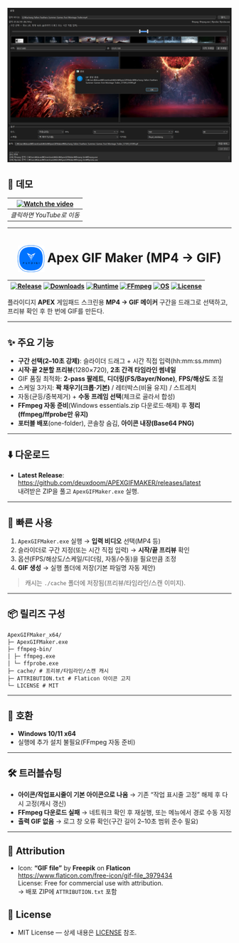 <p align="center">
  <img src="main.png" alt="ApexGIFMaker 메인 UI" width="720">
</p>

## 🎥 데모

| [![Watch the video](https://img.youtube.com/vi/-bZaF1CrjNI/maxresdefault.jpg)](https://youtu.be/-bZaF1CrjNI "Apex GIF Maker Demo") |
|:--:|
| *클릭하면 YouTube로 이동* |

---

<h1 align=center>
  <img src="./logo.png" alt="APEX GIF MAKER Logo" width="60" style="vertical-align: middle;">
  Apex GIF Maker (MP4 → GIF)
</h1>

| [![Release](https://img.shields.io/github/v/release/deuxdoom/APEXGIFMAKER?display_name=tag&sort=semver)](https://github.com/deuxdoom/APEXGIFMAKER/releases/latest) [![Downloads](https://img.shields.io/github/downloads/deuxdoom/APEXGIFMAKER/total?color=2ea44f)](https://github.com/deuxdoom/APEXGIFMAKER/releases) [![Runtime](https://img.shields.io/badge/Runtime-Embedded%20Python-blue)](https://python.org) [![FFmpeg](https://img.shields.io/badge/FFmpeg-Auto%20Setup-2ea44f?logo=ffmpeg&logoColor=white)](https://ffmpeg.org) [![OS](https://img.shields.io/badge/OS-Windows%2010%2F11%20x64-2ea44f?logo=windows&logoColor=white)](#) [![License](https://img.shields.io/badge/License-MIT-informational)](./LICENSE) |
|:--:|

플라이디지 **APEX** 게임패드 스크린용 **MP4 → GIF 메이커**
구간을 드래그로 선택하고, 프리뷰 확인 후 한 번에 GIF를 만든다.

---

## ✨ 주요 기능
- **구간 선택(2–10초 강제)**: 슬라이더 드래그 + 시간 직접 입력(hh:mm:ss.mmm)
- **시작·끝 2분할 프리뷰**(1280×720), **2초 간격 타임라인 썸네일**
- GIF 품질 최적화: **2-pass 팔레트**, **디더링(FS/Bayer/None)**, **FPS/해상도** 조절
- 스케일 3가지: **꽉 채우기(크롭·기본)** / 레터박스(비율 유지) / 스트레치
- 자동(균등/중복제거) + **수동 프레임 선택**(체크로 골라서 합성)
- **FFmpeg 자동 준비**(Windows essentials.zip 다운로드·해제) 후 **정리(ffmpeg/ffprobe만 유지)**
- **포터블 배포**(one-folder), 콘솔창 숨김, **아이콘 내장(Base64 PNG)**

---

## ⬇️ 다운로드
- **Latest Release**: https://github.com/deuxdoom/APEXGIFMAKER/releases/latest  
  내려받은 ZIP을 풀고 `ApexGIFMaker.exe` 실행.

---

## 🚀 빠른 사용
1. `ApexGIFMaker.exe` 실행 → **입력 비디오** 선택(MP4 등)
2. 슬라이더로 구간 지정(또는 시간 직접 입력) → **시작/끝 프리뷰** 확인
3. 옵션(FPS/해상도/스케일/디더링, 자동/수동)을 필요만큼 조정
4. **GIF 생성** → 실행 폴더에 저장(기본 파일명 자동 제안)

> 캐시는 `./cache` 폴더에 저장됨(프리뷰/타임라인/스캔 이미지).

---

## 📦 릴리즈 구성
```text
ApexGIFMaker_x64/
├─ ApexGIFMaker.exe
├─ ffmpeg-bin/
│ ├─ ffmpeg.exe
│ └─ ffprobe.exe
├─ cache/ # 프리뷰/타임라인/스캔 캐시
├─ ATTRIBUTION.txt # Flaticon 아이콘 고지
└─ LICENSE # MIT
```

---

## 🧩 호환
- **Windows 10/11 x64**
- 실행에 추가 설치 불필요(FFmpeg 자동 준비)

---

## 🛠 트러블슈팅
- **아이콘/작업표시줄이 기본 아이콘으로 나옴** → 기존 “작업 표시줄 고정” 해제 후 다시 고정(캐시 갱신)
- **FFmpeg 다운로드 실패** → 네트워크 확인 후 재실행, 또는 메뉴에서 경로 수동 지정
- **출력 GIF 없음** → 로그 창 오류 확인(구간 길이 2–10초 범위 준수 필요)

---

## 📝 Attribution
- Icon: **“GIF file”** by **Freepik** on **Flaticon**  
  https://www.flaticon.com/free-icon/gif-file_3979434  
  License: Free for commercial use with attribution.  
  → 배포 ZIP에 `ATTRIBUTION.txt` 포함

## 📄 License
- MIT License — 상세 내용은 [LICENSE](./LICENSE) 참조.